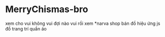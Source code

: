 # MerryChismas-bro
xem cho vui không vui đợi nào vui rồi xem
*narva
shop bán đồ 
hiệu ứng js
đồ trang trí 
quần áo
